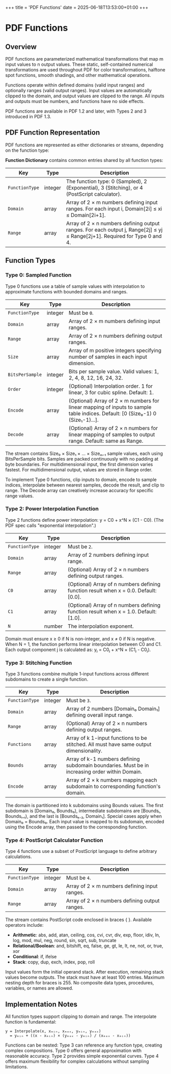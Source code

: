 +++
title = 'PDF Functions'
date = 2025-06-18T13:53:00+01:00
+++

# PDF Functions

## Overview

PDF functions are parameterized mathematical transformations that map m input values to n output values. These static, self-contained numerical transformations are used throughout PDF for color transformations, halftone spot functions, smooth shadings, and other mathematical operations.

Functions operate within defined domains (valid input ranges) and optionally ranges (valid output ranges). Input values are automatically clipped to the domain, and output values are clipped to the range. All inputs and outputs must be numbers, and functions have no side effects.

PDF functions are available in PDF 1.2 and later, with Types 2 and 3 introduced in PDF 1.3.

## PDF Function Representation

PDF functions are represented as either dictionaries or streams, depending on the function type:

**Function Dictionary** contains common entries shared by all function types:

| Key | Type | Description |
|-----|------|-------------|
| `FunctionType` | integer | The function type: 0 (Sampled), 2 (Exponential), 3 (Stitching), or 4 (PostScript calculator). |
| `Domain` | array | Array of 2 × m numbers defining input ranges. For each input i, Domain[2i] ≤ xi ≤ Domain[2i+1]. |
| `Range` | array | Array of 2 × n numbers defining output ranges. For each output j, Range[2j] ≤ yj ≤ Range[2j+1]. Required for Type 0 and 4. |

## Function Types

### Type 0: Sampled Function

Type 0 functions use a table of sample values with interpolation to approximate functions with bounded domains and ranges.

| Key | Type | Description |
|-----|------|-------------|
| `FunctionType` | integer | Must be `0`. |
| `Domain` | array | Array of 2 × m numbers defining input ranges. |
| `Range` | array | Array of 2 × n numbers defining output ranges. |
| `Size` | array | Array of m positive integers specifying number of samples in each input dimension. |
| `BitsPerSample` | integer | Bits per sample value. Valid values: 1, 2, 4, 8, 12, 16, 24, 32. |
| `Order` | integer | (Optional) Interpolation order. 1 for linear, 3 for cubic spline. Default: 1. |
| `Encode` | array | (Optional) Array of 2 × m numbers for linear mapping of inputs to sample table indices. Default: [0 (Size₀-1) 0 (Size₁-1)...]. |
| `Decode` | array | (Optional) Array of 2 × n numbers for linear mapping of samples to output range. Default: same as Range. |

The stream contains Size₀ × Size₁ × ... × Sizeₘ₋₁ sample values, each using BitsPerSample bits. Samples are packed continuously with no padding at byte boundaries. For multidimensional input, the first dimension varies fastest. For multidimensional output, values are stored in Range order.

To implement Type 0 functions, clip inputs to domain, encode to sample indices, interpolate between nearest samples, decode the result, and clip to range. The Decode array can creatively increase accuracy for specific range values.

### Type 2: Power Interpolation Function

Type 2 functions define power interpolation: y = C0 + x^N × (C1 - C0).
(The PDF spec calls "exponential interpolation".)

| Key | Type | Description |
|-----|------|-------------|
| `FunctionType` | integer | Must be `2`. |
| `Domain` | array | Array of 2 numbers defining input range. |
| `Range` | array | (Optional) Array of 2 × n numbers defining output ranges. |
| `C0` | array | (Optional) Array of n numbers defining function result when x = 0.0. Default: [0.0]. |
| `C1` | array | (Optional) Array of n numbers defining function result when x = 1.0. Default: [1.0]. |
| `N` | number | The interpolation exponent. |

Domain must ensure x ≥ 0 if N is non-integer, and x ≠ 0 if N is negative. When N = 1, the function performs linear interpolation between C0 and C1. Each output component j is calculated as: yⱼ = C0ⱼ + x^N × (C1ⱼ - C0ⱼ).

### Type 3: Stitching Function

Type 3 functions combine multiple 1-input functions across different subdomains to create a single function.

| Key | Type | Description |
|-----|------|-------------|
| `FunctionType` | integer | Must be `3`. |
| `Domain` | array | Array of 2 numbers [Domain₀ Domain₁] defining overall input range. |
| `Range` | array | (Optional) Array of 2 × n numbers defining output ranges. |
| `Functions` | array | Array of k 1-input functions to be stitched. All must have same output dimensionality. |
| `Bounds` | array | Array of k-1 numbers defining subdomain boundaries. Must be in increasing order within Domain. |
| `Encode` | array | Array of 2 × k numbers mapping each subdomain to corresponding function's domain. |

The domain is partitioned into k subdomains using Bounds values. The first subdomain is [Domain₀, Bounds₀), intermediate subdomains are [Boundsᵢ, Boundsᵢ₊₁), and the last is [Boundsₖ₋₂, Domain₁]. Special cases apply when Domain₀ = Bounds₀. Each input value is mapped to its subdomain, encoded using the Encode array, then passed to the corresponding function.

### Type 4: PostScript Calculator Function

Type 4 functions use a subset of PostScript language to define arbitrary calculations.

| Key | Type | Description |
|-----|------|-------------|
| `FunctionType` | integer | Must be `4`. |
| `Domain` | array | Array of 2 × m numbers defining input ranges. |
| `Range` | array | Array of 2 × n numbers defining output ranges. |

The stream contains PostScript code enclosed in braces { }. Available operators include:
- **Arithmetic**: abs, add, atan, ceiling, cos, cvi, cvr, div, exp, floor, idiv, ln, log, mod, mul, neg, round, sin, sqrt, sub, truncate
- **Relational/Boolean**: and, bitshift, eq, false, ge, gt, le, lt, ne, not, or, true, xor
- **Conditional**: if, ifelse
- **Stack**: copy, dup, exch, index, pop, roll

Input values form the initial operand stack. After execution, remaining stack values become outputs. The stack must have at least 100 entries. Maximum nesting depth for braces is 255. No composite data types, procedures, variables, or names are allowed.

## Implementation Notes

All function types support clipping to domain and range. The interpolate function is fundamental:

```
y = Interpolate(x, xₘᵢₙ, xₘₐₓ, yₘᵢₙ, yₘₐₓ)
  = yₘᵢₙ + ((x - xₘᵢₙ) × (yₘₐₓ - yₘᵢₙ) / (xₘₐₓ - xₘᵢₙ))
```

Functions can be nested: Type 3 can reference any function type, creating complex compositions. Type 0 offers general approximation with reasonable accuracy. Type 2 provides simple exponential curves. Type 4 offers maximum flexibility for complex calculations without sampling limitations.